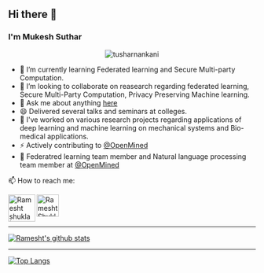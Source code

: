 ## Hi there 👋


### I'm Mukesh Suthar

<p align="center"> <img src="https://komarev.com/ghpvc/?username=mukesh-mandan" alt="tusharnankani"/> </p> 


- 🔭 I’m currently learning Federated learning and Secure Multi-party Computation.
- 👯 I’m looking to collaborate on reasearch regarding federated learning, Secure Multi-Party Computation, Privacy Preserving Machine learning.
- 💬 Ask me about anything [here](https://github.com/ramesht007/ramesht007/issues/1)
- 😄 Delivered several talks and seminars at colleges.
- 🌱 I've worked on various research projects regarding applications of deep learning and machine learning on mechanical systems and Bio-medical applications.
- ⚡ Actively contributing to [@OpenMined](https://github.com/OpenMined)
- 🌱 Federatred learning team member and Natural language processing team member at [@OpenMined](https://github.com/OpenMined)


📫 How to reach me: 

<a href="https://www.linkedin.com/in/ramesht-3704">
  <img align="left" alt="Ramesht shukla | Linkedin" width="55px" src="https://raw.githubusercontent.com/ramesht007/ramesht007/master/assets/linkedIN.svg" />
</a>
<a href="https://twitter.com/rameshtshukla">
  <img align="left" alt="Ramesht Shukla | twitter" width="45px" src="https://raw.githubusercontent.com/ramesht007/ramesht007/master/assets/twitter.svg" />
</a>

<br />
<br />
<br />

---

[![Ramesht's github stats](https://github-readme-stats.vercel.app/api?username=ramesht007&count_private=true&show_icons=true&hide_border=true)](https://github.com/anuraghazra/github-readme-stats)

---

[![Top Langs](https://github-readme-stats.vercel.app/api/top-langs/?username=ramesht007&layout=compact&hide_border=true)](https://github.com/anuraghazra/github-readme-stats)



<!-- 🌱 I’m currently learning ...- 👯 I’m looking to collaborate on ...- 🤔 I’m looking for help with ...-->
